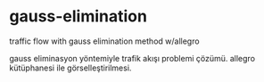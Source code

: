 # gauss-elimination
traffic flow with gauss elimination method w/allegro 

gauss eliminasyon yöntemiyle trafik akışı problemi çözümü. allegro kütüphanesi ile görselleştirilmesi.
